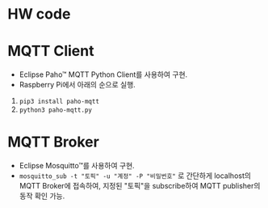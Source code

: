 # HW code

# MQTT Client

- Eclipse Paho™ MQTT Python Client를 사용하여 구현.
- Raspberry Pi에서 아래의 순으로 실행.
1. `pip3 install paho-mqtt`
2. `python3 paho-mqtt.py`

# MQTT Broker

- Eclipse Mosquitto™를 사용하여 구현.
- `mosquitto_sub -t "토픽" -u "계정" -P "비밀번호"` 로 간단하게 localhost의 MQTT Broker에 접속하여, 지정된 "토픽"을 subscribe하여 MQTT publisher의 동작 확인 가능.
